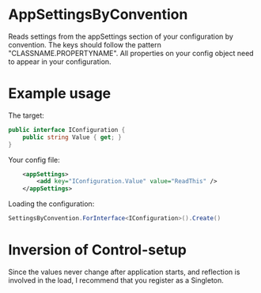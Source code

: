 # AppSettingsByConvention
 Reads settings from the appSettings section of your configuration by convention.
 The keys should follow the pattern "CLASSNAME.PROPERTYNAME".
 All properties on your config object need to appear in your configuration.
 
# Example usage

The target:

```C#
public interface IConfiguration {
	public string Value { get; }
}
```

Your config file:

```XML
	<appSettings>
		<add key="IConfiguration.Value" value="ReadThis" />
	</appSettings>
```

Loading the configuration:

```C#
SettingsByConvention.ForInterface<IConfiguration>().Create()
```
 
# Inversion of Control-setup
 Since the values never change after application starts, and reflection is involved in the load, I recommend that you register as a Singleton.